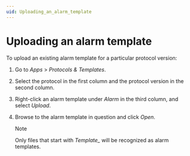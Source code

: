 ```yaml
---
uid: Uploading_an_alarm_template
---
```


# Uploading an alarm template

To upload an existing alarm template for a particular protocol version:

1. Go to *Apps* > *Protocols & Templates*.

1. Select the protocol in the first column and the protocol version in the second column.

1. Right-click an alarm template under *Alarm* in the third column, and select *Upload*.

1. Browse to the alarm template in question and click *Open*.

   > [!NOTE]
   > Only files that start with *Template\_* will be recognized as alarm templates.
